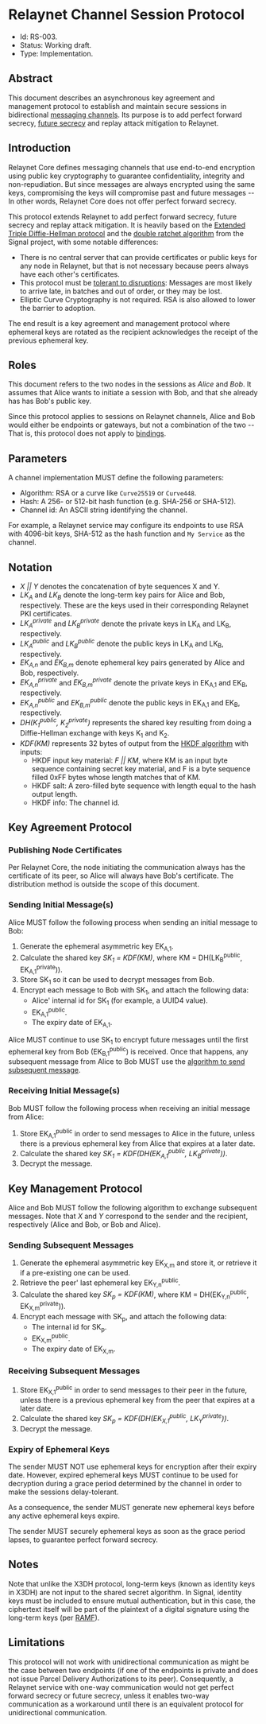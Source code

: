 # Relaynet Channel Session Protocol

- Id: RS-003.
- Status: Working draft.
- Type: Implementation.

## Abstract

This document describes an asynchronous key agreement and management protocol to establish and maintain secure sessions in bidirectional [messaging channels](rs000-core.md#messaging-protocols). Its purpose is to add perfect forward secrecy, [future secrecy](https://signal.org/blog/advanced-ratcheting/) and replay attack mitigation to Relaynet.

## Introduction

Relaynet Core defines messaging channels that use end-to-end encryption using public key cryptography to guarantee confidentiality, integrity and non-repudiation. But since messages are always encrypted using the same keys, compromising the keys will compromise past and future messages -- In other words, Relaynet Core does not offer perfect forward secrecy.

This protocol extends Relaynet to add perfect forward secrecy, future secrecy and replay attack mitigation. It is heavily based on the [Extended Triple Diffie-Hellman protocol](https://signal.org/docs/specifications/x3dh/) and the [double ratchet algorithm](https://signal.org/docs/specifications/doubleratchet/) from the Signal project, with some notable differences:

- There is no central server that can provide certificates or public keys for any node in Relaynet, but that is not necessary because peers always have each other's certificates.
- This protocol must be [tolerant to disruptions](https://en.wikipedia.org/wiki/Delay-tolerant_networking): Messages are most likely to arrive late, in batches and out of order, or they may be lost.
- Elliptic Curve Cryptography is not required. RSA is also allowed to lower the barrier to adoption.

The end result is a key agreement and management protocol where ephemeral keys are rotated as the recipient acknowledges the receipt of the previous ephemeral key.

## Roles

This document refers to the two nodes in the sessions as _Alice_ and _Bob_. It assumes that Alice wants to initiate a session with Bob, and that she already has has Bob's public key.

Since this protocol applies to sessions on Relaynet channels, Alice and Bob would either be endpoints or gateways, but not a combination of the two -- That is, this protocol does not apply to [bindings](rs000-core.md#message-transport-bindings).

## Parameters

A channel implementation MUST define the following parameters:

- Algorithm: RSA or a curve like `Curve25519` or `Curve448`.
- Hash: A 256- or 512-bit hash function (e.g. SHA-256 or SHA-512).
- Channel id: An ASCII string identifying the channel.

For example, a Relaynet service may configure its endpoints to use RSA with 4096-bit keys, SHA-512 as the hash function and `My Service` as the channel.

## Notation

- _X || Y_ denotes the concatenation of byte sequences X and Y.
- _LK<sub>A</sub>_ and _LK<sub>B</sub>_ denote the long-term key pairs for Alice and Bob, respectively. These are the keys used in their corresponding Relaynet PKI certificates.
- _LK<sub>A</sub><sup>private</sup>_ and _LK<sub>B</sub><sup>private</sup>_ denote the private keys in LK<sub>A</sub> and LK<sub>B</sub>, respectively.
- _LK<sub>A</sub><sup>public</sup>_ and _LK<sub>B</sub><sup>public</sup>_ denote the public keys in LK<sub>A</sub> and LK<sub>B</sub>, respectively.
- _EK<sub>A,n</sub>_ and _EK<sub>B,m</sub>_ denote ephemeral key pairs generated by Alice and Bob, respectively.
- _EK<sub>A,n</sub><sup>private</sup>_ and _EK<sub>B,m</sub><sup>private</sup>_ denote the private keys in EK<sub>A,1</sub> and EK<sub>B</sub>, respectively.
- _EK<sub>A,n</sub><sup>public</sup>_ and _EK<sub>B,m</sub><sup>public</sup>_ denote the public keys in EK<sub>A,1</sub> and EK<sub>B</sub>, respectively.
- _DH(K<sub>1</sub><sup>public</sup>, K<sub>2</sub><sup>private</sup>)_ represents the shared key resulting from doing a Diffie-Hellman exchange with keys K<sub>1</sub> and K<sub>2</sub>.
- _KDF(KM)_ represents 32 bytes of output from the [HKDF algorithm](https://en.wikipedia.org/wiki/HKDF) with inputs:
  - HKDF input key material: _F || KM_, where KM is an input byte sequence containing secret key material, and F is a byte sequence filled 0xFF bytes whose length matches that of KM.
  - HKDF salt: A zero-filled byte sequence with length equal to the hash output length.
  - HKDF info: The channel id.

## Key Agreement Protocol

### Publishing Node Certificates

Per Relaynet Core, the node initiating the communication always has the certificate of its peer, so Alice will always have Bob's certificate. The distribution method is outside the scope of this document.

### Sending Initial Message(s)

Alice MUST follow the following process when sending an initial message to Bob:

1. Generate the ephemeral asymmetric key EK<sub>A,1</sub>.
1. Calculate the shared key _SK<sub>1</sub> = KDF(KM)_, where KM = DH(LK<sub>B</sub><sup>public</sup>, EK<sub>A,1</sub><sup>private</sup>)).
1. Store SK<sub>1</sub> so it can be used to decrypt messages from Bob.
1. Encrypt each message to Bob with SK<sub>1</sub>, and attach the following data:
   - Alice' internal id for SK<sub>1</sub> (for example, a UUID4 value).
   - EK<sub>A,1</sub><sup>public</sup>.
   - The expiry date of EK<sub>A,1</sub>.

Alice MUST continue to use SK<sub>1</sub> to encrypt future messages until the first ephemeral key from Bob (EK<sub>B,1</sub><sup>public</sup>) is received. Once that happens, any subsequent message from Alice to Bob MUST use the [algorithm to send subsequent message](#sending-subsequent-messages).

### Receiving Initial Message(s)

Bob MUST follow the following process when receiving an initial message from Alice:

1. Store EK<sub>A,1</sub><sup>public</sup> in order to send messages to Alice in the future, unless there is a previous ephemeral key from Alice that expires at a later date.
1. Calculate the shared key _SK<sub>1</sub> = KDF(DH(EK<sub>A,1</sub><sup>public</sup>, LK<sub>B</sub><sup>private</sup>))_.
1. Decrypt the message.

## Key Management Protocol

Alice and Bob MUST follow the following algorithm to exchange subsequent messages. Note that _X_ and _Y_ correspond to the sender and the recipient, respectively (Alice and Bob, or Bob and Alice).

### Sending Subsequent Messages

1. Generate the ephemeral asymmetric key EK<sub>X,m</sub> and store it, or retrieve it if a pre-existing one can be used.
1. Retrieve the peer' last ephemeral key EK<sub>Y,n</sub><sup>public</sup>.
1. Calculate the shared key _SK<sub>p</sub> = KDF(KM)_, where KM = DH(EK<sub>Y,n</sub><sup>public</sup>, EK<sub>X,m</sub><sup>private</sup>)).
1. Encrypt each message with SK<sub>p</sub>, and attach the following data:
   - The internal id for SK<sub>p</sub>.
   - EK<sub>X,m</sub><sup>public</sup>.
   - The expiry date of EK<sub>X,m</sub>.

### Receiving Subsequent Messages

1. Store EK<sub>X,1</sub><sup>public</sup> in order to send messages to their peer in the future, unless there is a previous ephemeral key from the peer that expires at a later date.
1. Calculate the shared key _SK<sub>p</sub> = KDF(DH(EK<sub>X,1</sub><sup>public</sup>, LK<sub>Y</sub><sup>private</sup>))_.
1. Decrypt the message.

### Expiry of Ephemeral Keys

The sender MUST NOT use ephemeral keys for encryption after their expiry date. However, expired ephemeral keys MUST continue to be used for decryption during a grace period determined by the channel in order to make the sessions delay-tolerant.

As a consequence, the sender MUST generate new ephemeral keys before any active ephemeral keys expire.

The sender MUST securely ephemeral keys as soon as the grace period lapses, to guarantee perfect forward secrecy.

## Notes

Note that unlike the X3DH protocol, long-term keys (known as identity keys in X3DH) are not input to the shared secret algorithm. In Signal, identity keys must be included to ensure mutual authentication, but in this case, the ciphertext itself will be part of the plaintext of a digital signature using the long-term keys (per [RAMF](rs001-ramf.md)).

## Limitations

This protocol will not work with unidirectional communication as might be the case between two endpoints (if one of the endpoints is private and does not issue Parcel Delivery Authorizations to its peer). Consequently, a Relaynet service with one-way communication would not get perfect forward secrecy or future secrecy, unless it enables two-way communication as a workaround until there is an equivalent protocol for unidirectional communication.
